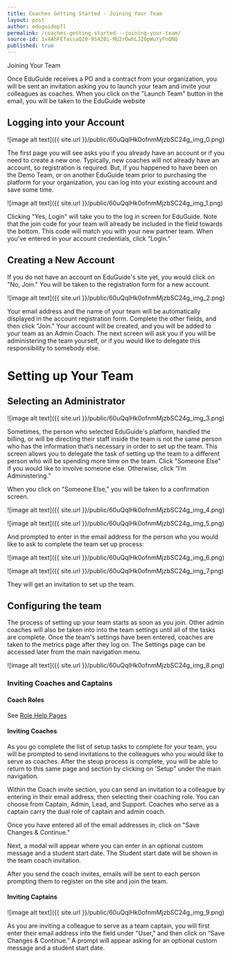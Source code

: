 ```yaml
---
title: Coaches Getting Started - Joining Your Team
layout: post
author: eduguidepfl
permalink: /coaches-getting-started---joining-your-team/
source-id: 1x4AhFEfassaQZ0-9S420i-MU2rOwhLJZ0pWuYyFnQNQ
published: true
---
```

Joining Your Team

Once EduGuide receives a PO and a contract from your organization, you will be sent an invitation asking you to launch your team and invite your colleagues as coaches. When you click on the "Launch Team" button in the email, you will be taken to the EduGuide website

## Logging into your Account

![image alt text]({{ site.url }}/public/60uQqlHk0ofnmMjzbSC24g_img_0.png)

The first page you will see asks you if you already have an account or if you need to create a new one. Typically, new coaches will not already have an account, so registration is required. But, if you happened to have been on the Demo Team, or on another EduGuide team prior to purchasing the platform for your organization, you can log into your existing account and save some time.

![image alt text]({{ site.url }}/public/60uQqlHk0ofnmMjzbSC24g_img_1.png)

Clicking "Yes, Login" will take you to the log in screen for EduGuide. Note that the join code for your team will already be included in the field towards the bottom. This code will match you with your new partner team. When you've entered in your account credentials, click “Login.”

## Creating a New Account

If you do not have an account on EduGuide's site yet, you would click on "No, Join." You will be taken to the registration form for a new account.

![image alt text]({{ site.url }}/public/60uQqlHk0ofnmMjzbSC24g_img_2.png)

Your email address and the name of your team will be automatically displayed in the account registration form. Complete the other fields, and then click "Join." Your account will be created, and you will be added to your team as an Admin Coach. The next screen will ask you if you will be administering the team yourself, or if you would like to delegate this responsibility to somebody else.

# Setting up Your Team

## Selecting an Administrator

![image alt text]({{ site.url }}/public/60uQqlHk0ofnmMjzbSC24g_img_3.png)

Sometimes, the person who selected EduGuide's platform, handled the billing, or will be directing their staff inside the team is not the same person who has the information that’s necessary in order to set up the team. This screen allows you to delegate the task of setting up the team to a different person who will be spending more time on the team. Click "Someone Else" if you would like to involve someone else. Otherwise, click “I’m Administering.”

When you click on "Someone Else," you will be taken to a confirmation screen. 

![image alt text]({{ site.url }}/public/60uQqlHk0ofnmMjzbSC24g_img_4.png)

![image alt text]({{ site.url }}/public/60uQqlHk0ofnmMjzbSC24g_img_5.png)

And prompted to enter in the email address for the person who you would like to ask to complete the team set up process:

![image alt text]({{ site.url }}/public/60uQqlHk0ofnmMjzbSC24g_img_6.png)

![image alt text]({{ site.url }}/public/60uQqlHk0ofnmMjzbSC24g_img_7.png)

They will get an invitation to set up the team.

## Configuring the team

The process of setting up your team starts as soon as you join. Other admin coaches will also be taken into into the team settings until all of the tasks are complete. Once the team's settings have been entered, coaches are taken to the metrics page after they log on. The Settings page can be accessed later from the main navigation menu.

![image alt text]({{ site.url }}/public/60uQqlHk0ofnmMjzbSC24g_img_8.png)

### Inviting Coaches and Captains

#### Coach Roles

See [Role Help Pages](https://docs.google.com/document/d/1cs93xeQ-b3oNDFlxW-eafAOyhXThyTeRH3MTn0fxYs0/edit?usp=sharing)

#### Inviting Coaches

As you go complete the list of setup tasks to complete for your team, you will be prompted to send invitations to the colleagues who you would like to serve as coaches. After the steup process is complete, you will be able to return to this same page and section by clicking on 'Setup" under the main navigation.

Within the Coach invite section, you can send an invitation to a colleague by entering in their email address, then selecting their coaching role. You can choose from Captain, Admin, Lead, and Support. Coaches who serve as a captain carry the dual role of captain and admin coach.

Once you have entered all of the email addresses in, click on "Save Changes & Continue."

Next, a modal will appear where you can enter in an optional custom message and a student start date. The Student start date will be shown in the team coach invitation.

After you send the coach invites, emails will be sent to each person prompting them to register on the site and join the team.

#### Inviting Captains

![image alt text]({{ site.url }}/public/60uQqlHk0ofnmMjzbSC24g_img_9.png)

As you are inviting a colleague to serve as a team captain, you will first enter their email address into the field under "User," and then click on “Save Changes & Continue.” A prompt will appear asking for an optional custom message and a student start date.


